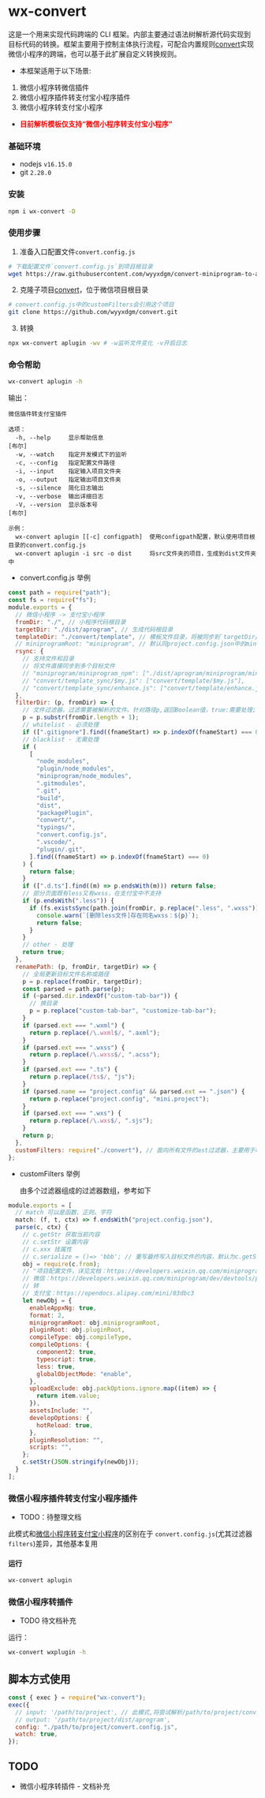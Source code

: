 # wx-convert

这是一个用来实现代码跨端的 CLI 框架。内部主要通过语法树解析源代码实现到目标代码的转换。框架主要用于控制主体执行流程，可配合内置规则[convert](https://github.com/wyyxdgm/convert)实现微信小程序的跨端，也可以基于此扩展自定义转换规则。

- 本框架适用于以下场景:

1. 微信小程序转微信插件
2. 微信小程序插件转支付宝小程序插件
3. 微信小程序转支付宝小程序

- <strong style="color:red">目前解析模板仅支持“微信小程序转支付宝小程序”</strong>

### 基础环境

- nodejs `v16.15.0`
- git `2.28.0`

### 安装

```sh
npm i wx-convert -D
```

### 使用步骤

1. 准备入口配置文件`convert.config.js`

```sh
# 下载配置文件`convert.config.js`到项目根目录
wget https://raw.githubusercontent.com/wyyxdgm/convert-miniprogram-to-aliminiprogram-template/master/convert.config.js
```

2. 克隆子项目[convert](https://github.com/wyyxdgm/convert)，位于微信项目根目录

```sh
# convert.config.js中的customFilters会引用这个项目
git clone https://github.com/wyyxdgm/convert.git
```

3. 转换

```sh
npx wx-convert aplugin -wv # -w监听文件变化 -v开启日志
```

### 命令帮助

```sh
wx-convert aplugin -h
```

输出：

```
微信插件转支付宝插件

选项：
  -h, --help     显示帮助信息                                             [布尔]
  -w, --watch    指定开发模式下的监听
  -c, --config   指定配置文件路径
  -i, --input    指定输入项目文件夹
  -o, --output   指定输出项目文件夹
  -s, --silence  简化日志输出
  -v, --verbose  输出详细日志
  -V, --version  显示版本号                                               [布尔]

示例：
  wx-convert aplugin [[-c] configpath]  使用configpath配置，默认使用项目根目录的convert.config.js
  wx-convert aplugin -i src -o dist     将src文件夹的项目，生成到dist文件夹中
```
<!--
### 微信小程序转支付宝小程序

分两种模式

- 克隆子项目到自有项目中，并配置入口文件，相对轻量
- 克隆模板项目，复杂模板项目中的文件到自有项目

#### 自有项目使用步骤

1. 克隆子项目[convert](https://github.com/wyyxdgm/convert)，位于微信项目根目录

```sh
# cd wx-project-root
git clone https://github.com/wyyxdgm/convert.git
```

2. 下载入口配置文件`convert.config.js`到根目录

```sh
wget https://raw.githubusercontent.com/wyyxdgm/convert-miniprogram-to-aliminiprogram-template/master/convert.config.js
```
-->
- convert.config.js 举例

```js
const path = require("path");
const fs = require("fs");
module.exports = {
  // 微信小程序 -> 支付宝小程序
  fromDir: "./", // 小程序代码根目录
  targetDir: "./dist/aprogram", // 生成代码根目录
  templateDir: "./convert/template", // 模板文件目录，将被同步到`targetDir/${miniprogramRoot}`下
  // miniprogramRoot: "miniprogram", // 默认同project.config.json中的miniprogramRoot
  rsync: {
    // 支持文件和目录
    // 将文件直接同步到多个目标文件
    // "miniprogram/miniprogram_npm": ["./dist/aprogram/miniprogram/miniprogram_npm"],
    // "convert/template_sync/$my.js": ["convert/template/$my.js"],
    // "convert/template_sync/enhance.js": ["convert/template/enhance.js"]
  },
  filterDir: (p, fromDir) => {
    // 文件过滤器，过滤需要被解析的文件。针对路径p,返回Boolean值，true:需要处理;false:无需处理
    p = p.substr(fromDir.length + 1);
    // whitelist - 必须处理
    if ([".gitignore"].find((fnameStart) => p.indexOf(fnameStart) === 0)) return true;
    // blacklist - 无需处理
    if (
      [
        "node_modules",
        "plugin/node_modules",
        "miniprogram/node_modules",
        ".gitmodules",
        ".git",
        "build",
        "dist",
        "packagePlugin",
        "convert/",
        "typings/",
        "convert.config.js",
        ".vscode/",
        "plugin/.git",
      ].find((fnameStart) => p.indexOf(fnameStart) === 0)
    ) {
      return false;
    }
    if ([".d.ts"].find((m) => p.endsWith(m))) return false;
    // 部分页面既有less又有wxss，在支付宝中不支持
    if (p.endsWith(".less")) {
      if (fs.existsSync(path.join(fromDir, p.replace(".less", ".wxss")))) {
        console.warn(`[删除less文件]存在同名wxss：${p}`);
        return false;
      }
    }
    // other - 处理
    return true;
  },
  renamePath: (p, fromDir, targetDir) => {
    // 全局更新目标文件名称或路径
    p = p.replace(fromDir, targetDir);
    const parsed = path.parse(p);
    if (~parsed.dir.indexOf("custom-tab-bar")) {
      // 换目录
      p = p.replace("custom-tab-bar", "customize-tab-bar");
    }
    if (parsed.ext === ".wxml") {
      return p.replace(/\.wxml$/, ".axml");
    }
    if (parsed.ext === ".wxss") {
      return p.replace(/\.wxss$/, ".acss");
    }
    if (parsed.ext === ".ts") {
      return p.replace(/ts$/, "js");
    }
    if (parsed.name == "project.config" && parsed.ext == ".json") {
      return p.replace("project.config", "mini.project");
    }
    if (parsed.ext === ".wxs") {
      return p.replace(/\.wxs$/, ".sjs");
    }
    return p;
  },
  customFilters: require("./convert"), // 面向所有文件的ast过滤器，主要用于端到端的代码更新适配
};
```

- customFilters 举例

  由多个过滤器组成的过滤器数组，参考如下

```js
module.exports = [
  // match 可以是函数、正则、字符
  match: (f, t, ctx) => f.endsWith("project.config.json"),
  parse(c, ctx) {
    // c.getStr 获取当前内容
    // c.setStr 设置内容
    // c.xxx 挂属性
    // c.serialize = ()=> 'bbb'; // 重写最终写入目标文件的内容，默认为c.getStr(),也就是原文件读取到的内容
    obj = require(c.from);
    // "项目配置文件，详见文档：https://developers.weixin.qq.com/miniprogram/dev/devtools/projectconfig.html",
    // 微信：https://developers.weixin.qq.com/miniprogram/dev/devtools/projectconfig.html
    // 转
    // 支付宝：https://opendocs.alipay.com/mini/03dbc3
    let newObj = {
      enableAppxNg: true,
      format: 2,
      miniprogramRoot: obj.miniprogramRoot,
      pluginRoot: obj.pluginRoot,
      compileType: obj.compileType,
      compileOptions: {
        component2: true,
        typescript: true,
        less: true,
        globalObjectMode: "enable",
      },
      uploadExclude: obj.packOptions.ignore.map((item) => {
        return item.value;
      }),
      assetsInclude: "",
      developOptions: {
        hotReload: true,
      },
      pluginResolution: "",
      scripts: "",
    };
    c.setStr(JSON.stringify(newObj));
  }
];
```
<!--
3. 微信项目根目录执行转换命令

```bash
wx-convert aplugin
# 开发模式
# wx-convert aplugin -wv
```

#### 模板项目使用步骤

1. 克隆[convert-miniprogram-to-aliminiprogram-template](https://github.com/wyyxdgm/convert-miniprogram-to-aliminiprogram-template) 项目。

```sh
git clone https://github.com/wyyxdgm/convert-miniprogram-to-aliminiprogram-template.git
```

2. 确保子项目已被克隆[convert](https://github.com/wyyxdgm/convert)，并处于上述项目根目录，如果不存在:

```sh
git submodule init
git submodule udpate
```

3. 拷贝`convert`目录和`convert.config.js`到自有项目中

```sh
cp convert /to/my/wx-project-root
cp convert.config.js /to/my/wx-project-root
```

4. 自由项目的根目录中执行

```
wx-convert aplugin
```
-->
### 微信小程序插件转支付宝小程序插件

- TODO：待整理文档

此模式和[微信小程序转支付宝小程序](#微信小程序转支付宝小程序)的区别在于 `convert.config.js`(尤其过滤器 `filters`)差异，其他基本复用

#### 运行

```sh
wx-convert aplugin
```

### 微信小程序转插件

- TODO 待文档补充

运行：

```sh
wx-convert wxplugin -h
```

## 脚本方式使用

```js
const { exec } = require("wx-convert");
exec({
  // input: '/path/to/project', // 此模式,将尝试解析/path/to/project/convert.config.js作为主配置入口
  // output: '/path/to/project/dist/aprogram',
  config: "./path/to/project/convert.config.js",
  watch: true,
});
```

## TODO

- 微信小程序转插件 - 文档补充
